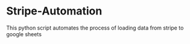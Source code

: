 # Stripe-Automation
This python script automates the process of loading data from stripe to google sheets
